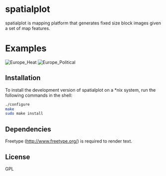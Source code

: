 # spatialplot

spatialplot is mapping platform that generates fixed size block images given a set of map features. 

# Examples
![Europe_Heat](https://raw.github.com/oeo4b/spatialplot/master/examples/heat_discrete.png)
![Europe_Political](https://raw.github.com/oeo4b/spatialplot/master/examples/europe_layer.png)

## Installation

To install the development version of spatialplot on a *nix system, run the following commands in the shell:

``` bash
./configure
make
sudo make install
```

## Dependencies

Freetype (http://www.freetype.org/) is required to render text.

## License

GPL

